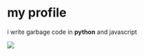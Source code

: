 # my profile

i write garbage code in **python** and javascript

![](https://www.codewars.com/users/gnayuy/badges/large)
